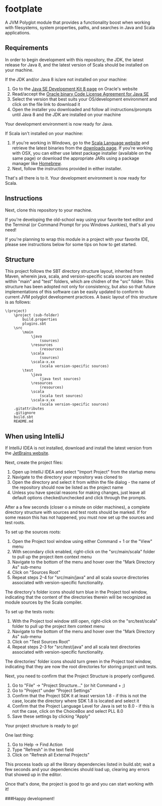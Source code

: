 # footplate

A JVM Polyglot module that provides a functionality boost when working with filesystems, system properties, paths, and searches in Java and Scala applications.

## Requirements

In order to begin development with this repository, the JDK, the latest release for Java 8, and the latest version of Scala should be installed on your machine.

If the JDK and/or Java 8 is/are not installed on your machine:

1.  Go to the [Java SE Development Kit 8 page](http://www.oracle.com/technetwork/java/javase/downloads/jdk8-downloads-2133151.html) on Oracle's website
2.  Read/accept the [Oracle binary Code License Agreement for Java SE](http://www.oracle.com/technetwork/java/javase/terms/license/index.html)
3.  Select the version that best suits your OS/development environment and click on the file link to download it
4.  Open the installer you downloaded and follow all instructions/prompts until Java 8 and the JDK are installed on your machine

Your development environment is now ready for Java.

If Scala isn't installed on your machine:

1.  If you're working in Windows, go to the [Scala Language website](http://www.scala-lang.org/) and retrieve the latest binaries from the [downloads page](http://www.scala-lang.org/download/). If you're working with OSX, you can either use latest package installer (available on the same page) or download the appropriate JARs using a package manager like [Homebrew](http://brew.sh/).
2.  Next, follow the instructions provided in either installer.

That's all there is to it. Your development environment is now ready for Scala.

## Instructions

Next, clone this repository to your machine.

If you're developing the old-school way using your favorite text editor and the Terminal (or Command Prompt for you Windows Junkies), that's all you need!

If you're planning to wrap this module in a project with your favorite IDE, please see instructions below for some tips on how to get started.

## Structure

This project follows the SBT directory structure layout, inherited from Maven, wherein java, scala, and version-specific scala sources are nested within "main" and "test" folders, which are chidren of the "src" folder. This structure has been adopted not only for consistency, but also so that future implementations of this software can be easily updated to conform to current JVM polyglot development practices. A basic layout of this structure is as follows:

    \(project)
        \project (sub-folder)
            build.properties
            plugins.sbt
        \src
            \main
                \java
                    (sources)
                \resources
                    (resources)
                \scala
                    (sources)
                \scala-x.xx
                    (scala version-specific sources)
            \test
                \java
                    (java test sources)
                \resources
                    (resources)
                \scala
                    (scala test sources)
                \scala-x.xx
                    (scala version-specific sources)
        .gitattributes
        .gitignore
        build.sbt
        README.md

## When using IntelliJ

If IntelliJ IDEA is not installed, download and install the latest version from the [JetBrains website](https://www.jetbrains.com/idea/).

Next, create the project files:

1.  Open up IntelliJ IDEA and select "Import Project" from the startup menu
2.  Navigate to the directory your repository was cloned to
3.  Open the directory and select it from within the file dialog - the name of the repository should now be listed as the project name
4.  Unless you have special reasons for making changes, just leave all default options checked/unchecked and click through the prompts.

After a a few seconds (closer o a minute on older machines), a complete directory structure with sources and test roots should be marked. If for some reason this has not happened, you must now set up the sources and test roots.

To set up the sources roots:

1.  Open the Project tool window using either Command + 1 or the "View" menu
2.  With secondary click enabled, right-click on the "src/main/scala" folder to pull up the project item context menu
3.  Navigate to the bottom of the menu and hover over the "Mark Directory As" sub-menu
4.  Click on "Sources Root"
5.  Repeat steps 2-4 for "src/main/java" and all scala source directories associated with version-specific functionality.

The directory's folder icons should turn blue in the Project tool window, indicating that the content of the directories therein will be recognized as module sources by the Scala compiler.

To set up the tests roots:

1.  With the Project tool window still open, right-click on the "src/test/scala" folder to pull up the project item context menu
2.  Navigate to the bottom of the menu and hover over the "Mark Directory As" sub-menu
3.  Click on "Test Sources Root"
4.  Repeat steps 2-3 for "src/test/java" and all scala test directories associated with version-specific functionality.

The directories' folder icons should turn green in the Project tool window, indicating that they are now the root directories for storing project unit tests.

Next, you need to confirm that the Project Structure is properly configured.

1.  Go to "File" -> "Project Structure..." (or hit Command + ;)
2.  Go to "Project" under "Project Settings"
3.  Confirm that the Project SDK it at least version 1.8 - if this is not the case, locate the directory where SDK 1.8 is located and select it
4.  Confirm that the Project Language Level for Java is set to 8.0 - if this is not the case, click on the ChoiceBox and select PLL 8.0
5.  Save these settings by clicking "Apply"

Your project structure is ready to go!

One last thing:

1.  Go to Help -> Find Action
2.  Type "Refresh" in the text field
3.  Click on "Refresh all External Projects"

This process loads up all the library dependencies listed in build.sbt; wait a few seconds and your dependencies should load up, clearing any errors that showed up in the editor.

Once that's done, the project is good to go and you can start working with it!

###Happy development!
